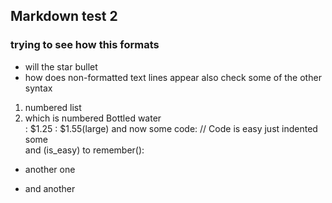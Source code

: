 ## Markdown test 2
### trying to see how this formats
* will the star bullet	
* how does non-formatted text lines appear
also check some of the other syntax 
1. numbered list
2. which is numbered
Bottled water	
: $1.25
: $1.55(large)
and now some code:
	// Code is easy just indented some	
	and (is_easy) to remember():
- another one
+ and another